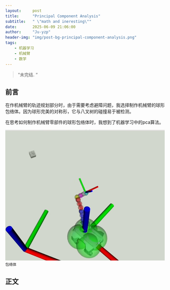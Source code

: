 ```yaml
---
layout:     post
title:      "Principal Component Analysis"
subtitle:   " \"math and ineresting\""
date:       2025-06-09 21:06:00
author:     "Ju-yzp"
header-img: "img/post-bg-principal-component-analysis.png"
tags:
    - 机器学习 
    - 机械臂
    - 数学
---
```


> “未完结. “

## 前言 

在作机械臂的轨迹规划部分时，由于需要考虑避障问题，我选择制作机械臂的球形包络体。因为球形完美的对称形，它与八叉树的碰撞易于被检测。

在思考如何制作机械臂零部件的球形包络体时，我想到了机器学习中的pca算法。

![Envelopes](/img/in-post/Envelopes.png)
<small class="img-hint">包络体</small>


## 正文



